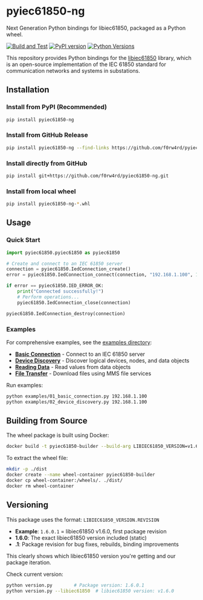 # pyiec61850-ng

Next Generation Python bindings for libiec61850, packaged as a Python wheel.

[![Build and Test](https://github.com/f0rw4rd/pyiec61850-ng/actions/workflows/build-wheel.yml/badge.svg)](https://github.com/f0rw4rd/pyiec61850-ng/actions/workflows/build-wheel.yml)
[![PyPI version](https://badge.fury.io/py/pyiec61850-ng.svg)](https://badge.fury.io/py/pyiec61850-ng)
[![Python Versions](https://img.shields.io/pypi/pyversions/pyiec61850-ng.svg)](https://pypi.org/project/pyiec61850-ng/)

This repository provides Python bindings for the [libiec61850](https://github.com/mz-automation/libiec61850) library, which is an open-source implementation of the IEC 61850 standard for communication networks and systems in substations.

## Installation

### Install from PyPI (Recommended)

```bash
pip install pyiec61850-ng
```

### Install from GitHub Release

```bash
pip install pyiec61850-ng --find-links https://github.com/f0rw4rd/pyiec61850-ng/releases/latest/download/
```

### Install directly from GitHub

```bash
pip install git+https://github.com/f0rw4rd/pyiec61850-ng.git
```

### Install from local wheel

```bash
pip install pyiec61850-ng-*.whl
```

## Usage

### Quick Start

```python
import pyiec61850.pyiec61850 as pyiec61850

# Create and connect to an IEC 61850 server
connection = pyiec61850.IedConnection_create()
error = pyiec61850.IedConnection_connect(connection, "192.168.1.100", 102)

if error == pyiec61850.IED_ERROR_OK:
    print("Connected successfully!")
    # Perform operations...
    pyiec61850.IedConnection_close(connection)

pyiec61850.IedConnection_destroy(connection)
```

### Examples

For comprehensive examples, see the [examples directory](https://github.com/f0rw4rd/pyiec61850-ng/tree/main/examples):

- [**Basic Connection**](https://github.com/f0rw4rd/pyiec61850-ng/blob/main/examples/01_basic_connection.py) - Connect to an IEC 61850 server
- [**Device Discovery**](https://github.com/f0rw4rd/pyiec61850-ng/blob/main/examples/02_device_discovery.py) - Discover logical devices, nodes, and data objects
- [**Reading Data**](https://github.com/f0rw4rd/pyiec61850-ng/blob/main/examples/03_read_data_values.py) - Read values from data objects
- [**File Transfer**](https://github.com/f0rw4rd/pyiec61850-ng/blob/main/examples/04_file_transfer.py) - Download files using MMS file services

Run examples:
```bash
python examples/01_basic_connection.py 192.168.1.100
python examples/02_device_discovery.py 192.168.1.100
```

## Building from Source

The wheel package is built using Docker:

```bash
docker build -t pyiec61850-builder --build-arg LIBIEC61850_VERSION=v1.6 .
```

To extract the wheel file:

```bash
mkdir -p ./dist
docker create --name wheel-container pyiec61850-builder
docker cp wheel-container:/wheels/. ./dist/
docker rm wheel-container
```

## Versioning

This package uses the format: `LIBIEC61850_VERSION.REVISION`
- **Example**: `1.6.0.1` = libiec61850 v1.6.0, first package revision
- **1.6.0**: The exact libiec61850 version included (static)
- **.1**: Package revision for bug fixes, rebuilds, binding improvements

This clearly shows which libiec61850 version you're getting and our package iteration.

Check current version:
```bash
python version.py        # Package version: 1.6.0.1
python version.py --libiec61850  # libiec61850 version: v1.6.0
```

